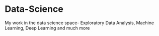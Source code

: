 # Data-Science
My work in the data science space- Exploratory Data Analysis, Machine Learning, Deep Learning and much more
